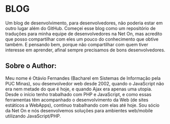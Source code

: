 BLOG
====

Um blog de desenvolvimento, para desenvolvedores, não poderia estar em outro lugar além do GitHub. Começei esse blog como um repositório de traduções para minha equipe de desenvolvedores na Net On, mas acredito que posso compartilhar com eles um pouco do conhecimento que obtive também. E pensando bem, porque não compartilhar com quem tiver interesse em aprender, afinal sempre precisamos de bons desenvolvedores.

## Sobre o Author:

Meu nome é Otávio Fernandes (Bacharel em Sistemas de Informação pela PUC Minas), sou desenvolvedor web desde 2002, quando o JavaScript não era nem metade do que é hoje, e quando Ajax era apenas uma utopia. Desde o início tenho trabalhado com PHP e JavaScript, e como essas ferramentas têm acompanhado o desenvolvimento da Web (de sites estáticos a WebApps), continuo trabalhando com elas até hoje. Sou sócio da Net On e nós desenvolvemos soluções para ambientes web/mobile utilizando JavaScript/PHP.

